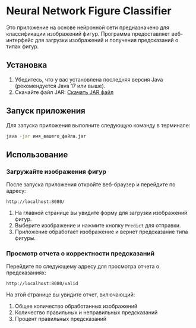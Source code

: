 # Neural Network Figure Classifier

Это приложение на основе нейронной сети предназначено для классификации изображений фигур. Программа предоставляет веб-интерфейс для загрузки изображений и получения предсказаний о типах фигур.

## Установка

1. Убедитесь, что у вас установлена последняя версия Java (рекомендуется Java 17 или выше).
2. Скачайте файл JAR: [Скачать JAR файл]([neuralNetwork.jar](neuralNetwork.jar))

## Запуск приложения

Для запуска приложения выполните следующую команду в терминале:

```bash
java -jar имя_вашего_файла.jar
```

## Использование 

### Загружайте изображения фигур

После запуска приложения откройте веб-браузер и перейдите по адресу:

```url
http://localhost:8080/
```

1. На главной странице вы увидите форму для загрузки изображений фигур. 
2. Выберите изображение и нажмите кнопку `Predict` для отправки. 
3. Приложение обработает изображение и вернет предсказание типа фигуры.

### Просмотр отчета о корректности предсказаний

Перейдите по следующему адресу для просмотра отчета о предсказаниях:

```url
http://localhost:8080/valid
```
На этой странице вы увидите отчет, включающий:

1. Общее количество обработанных изображений 
2. Количество правильных и неправильных предсказаний 
3. Процент правильных предсказаний